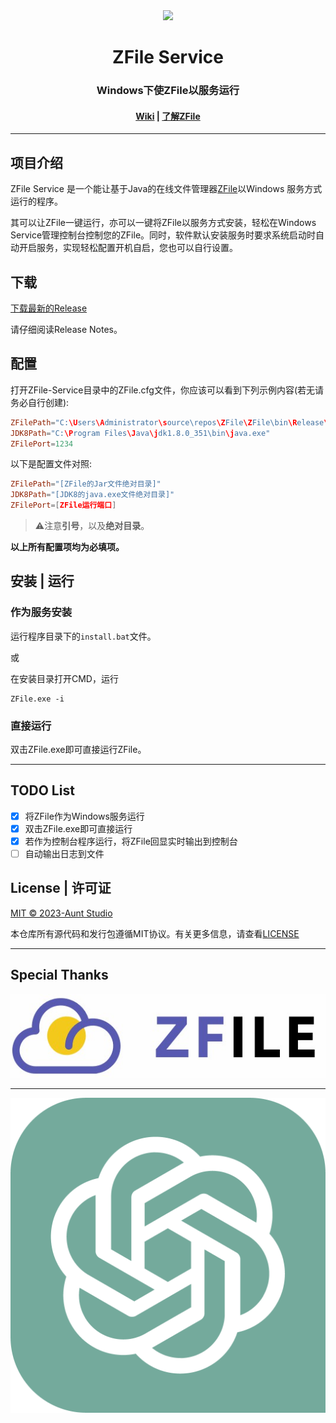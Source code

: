 
<div align="center"><image width="500em" src="src/Title.png" /></div>
<h1 align="center">ZFile Service</h1>
<h3 align="center">Windows下使ZFile以服务运行</h3>
<h4 align="center"> <a href=https://github.com/yangnuozhen/ZFile-Service/wiki>Wiki</a> | 
<a href=https://www.zfile.vip/>了解ZFile</a>


</h3>

---

## 项目介绍

ZFile Service 是一个能让基于Java的在线文件管理器[ZFile](https://www.zfile.vip/)以Windows 服务方式运行的程序。

其可以让ZFile一键运行，亦可以一键将ZFile以服务方式安装，轻松在Windows Service管理控制台控制您的ZFile。同时，软件默认安装服务时要求系统启动时自动开启服务，实现轻松配置开机自启，您也可以自行设置。

## 下载

[下载最新的Release](https://github.com/yangnuozhen/ZFile-Service/releases)

请仔细阅读Release Notes。

## 配置

打开ZFile-Service目录中的ZFile.cfg文件，你应该可以看到下列示例内容(若无请务必自行创建):

```conf
ZFilePath="C:\Users\Administrator\source\repos\ZFile\ZFile\bin\Release\zfile-release.jar"
JDK8Path="C:\Program Files\Java\jdk1.8.0_351\bin\java.exe"
ZFilePort=1234
```

以下是配置文件对照:
```conf
ZFilePath="[ZFile的Jar文件绝对目录]"
JDK8Path="[JDK8的java.exe文件绝对目录]"
ZFilePort=[ZFile运行端口]
```
>⚠注意**引号**，以及**绝对目录**。

**以上所有配置项均为必填项。**

## 安装 | 运行

### 作为服务安装

运行程序目录下的`install.bat`文件。

或

在安装目录打开CMD，运行

```shell
ZFile.exe -i
```

### 直接运行

双击ZFile.exe即可直接运行ZFile。

---

## TODO List

- [x] 将ZFile作为Windows服务运行
- [x] 双击ZFile.exe即可直接运行
- [x] 若作为控制台程序运行，将ZFile回显实时输出到控制台
- [ ] 自动输出日志到文件

## License | 许可证

[MIT © 2023-Aunt Studio](https://github.com/yangnuozhen/ZFile-Service/blob/master/LICENSE)

本仓库所有源代码和发行包遵循MIT协议。有关更多信息，请查看[LICENSE](https://github.com/yangnuozhen/ZFile-Service/blob/master/LICENSE)

---

## Special Thanks
[![ZFile](src/zfile-horizontal.abd5aec9.jpg)](https://www.zfile.vip/)

---

[![ChatGPT](src/ChatGPT_logo.png)](https://chat.openai.com/)
